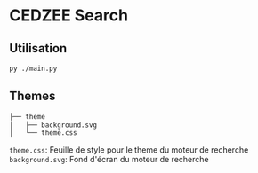 
# CEDZEE Search

## Utilisation

```sh
py ./main.py
```

## Themes

```txt
├── theme
│   ├── background.svg
│   └── theme.css
```

`theme.css`: Feuille de style pour le theme du moteur de recherche
`background.svg`: Fond d'écran du moteur de recherche
